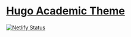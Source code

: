 # [Hugo Academic Theme](https://github.com/wowchemy/starter-hugo-academic)

[![Netlify Status](https://api.netlify.com/api/v1/badges/ec324412-06a4-49be-bf43-40c75ffc03bf/deploy-status)](https://app.netlify.com/sites/soldierplayz-profilo/deploys)

